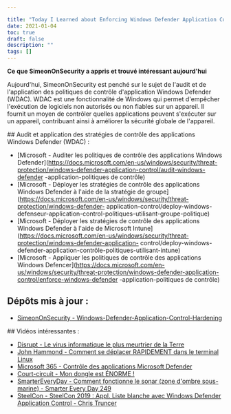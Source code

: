 ```yaml
---

title: "Today I Learned about Enforcing Windows Defender Application Control (WDAC) Policies"
date: 2021-01-04
toc: true
draft: false
description: ""
tags: []
---
```


 **Ce que SimeonOnSecurity a appris et trouvé intéressant aujourd'hui**  Aujourd'hui, SimeonOnSecurity est penché sur le sujet de l'audit et de l'application des politiques de contrôle d'application Windows Defender (WDAC). WDAC est une fonctionnalité de Windows qui permet d'empêcher l'exécution de logiciels non autorisés ou non fiables sur un appareil. Il fournit un moyen de contrôler quelles applications peuvent s'exécuter sur un appareil, contribuant ainsi à améliorer la sécurité globale de l'appareil.  ## Audit et application des stratégies de contrôle des applications Windows Defender (WDAC) : - [Microsoft - Auditer les politiques de contrôle des applications Windows Defender](https://docs.microsoft.com/en-us/windows/security/threat-protection/windows-defender-application-control/audit-windows-defender -application-politiques de contrôle) - [Microsoft - Déployer les stratégies de contrôle des applications Windows Defender à l'aide de la stratégie de groupe] (https://docs.microsoft.com/en-us/windows/security/threat-protection/windows-defender- application-control/deploy-windows-defenseur-application-control-politiques-utilisant-groupe-politique) - [Microsoft - Déployer les stratégies de contrôle des applications Windows Defender à l'aide de Microsoft Intune](https://docs.microsoft.com/en-us/windows/security/threat-protection/windows-defender-application- control/deploy-windows-defender-application-contrôle-politiques-utilisant-intune) - [Microsoft - Appliquer les politiques de contrôle des applications Windows Defencer](https://docs.microsoft.com/en-us/windows/security/threat-protection/windows-defender-application-control/enforce-windows-defender -application-politiques de contrôle)  ## Dépôts mis à jour : - [SimeonOnSecurity - Windows-Defender-Application-Control-Hardening](https://github.com/simeononsecurity/Windows-Defender-Application-Control-Hardening)  ## Vidéos intéressantes : - [Disrupt - Le virus informatique le plus meurtrier de la Terre](https://www.youtube.com/watch?v=6w3wr691uss) - [John Hammond - Comment se déplacer RAPIDEMENT dans le terminal Linux](https://www.youtube.com/watch?v=5-_bUD6oMok) - [Microsoft 365 - Contrôle des applications Microsoft Defender](https://www.youtube.com/watch?v=r2m156VWg_c) - [Court-circuit - Mon dongle est ÉNORME !](https://www.youtube.com/watch?v=N2r10vOzxh4) - [SmarterEveryDay - Comment fonctionne le sonar (zone d'ombre sous-marine) - Smarter Every Day 249](https://www.youtube.com/watch?v=AqqaYs7LjlM) - [SteelCon - SteelCon 2019 : Appl. Liste blanche avec Windows Defender Application Control - Chris Truncer](https://www.youtube.com/watch?v=DQth-gVXRS0)